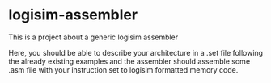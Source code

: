 # logisim-assembler
This is a project about a generic logisim assembler

Here, you should be able to describe your architecture in a .set file following the already existing examples and the assembler should assemble some .asm file with your instruction set to logisim formatted memory code.
